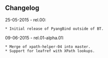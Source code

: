 ## Changelog

25-05-2015 - rel.00:
	
	* Initial release of PyangBind outside of BT.

09-06-2015 - rel.01-alpha.01:

	* Merge of xpath-helper-04 into master.
	* Support for leafref with XPath lookups.